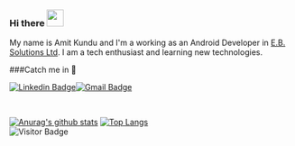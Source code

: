 ### Hi there <img src="https://raw.githubusercontent.com/aemmadi/aemmadi/master/wave.gif" width="30px">

My name is Amit Kundu and I'm a working as an Android Developer in [E.B. Solutions Ltd](https://ebsbd.com/). I am a tech enthusiast and learning new technologies. 

###Catch me in 🤗

[![Linkedin Badge](https://img.shields.io/badge/LinkedIn%20-blue?style=flat&logo=linkedin&labelColor=blue)](https://www.linkedin.com/in/amit-kundu-345a79119/)[![Gmail Badge](https://img.shields.io/badge/email-red?style=flat&logo=Gmail&logoColor=white&link=mailto:kundu.amit517@gmail.com)](mailto:kundu.amit517@gmail.com)

<br>


[![Anurag's github stats](https://github-readme-stats.vercel.app/api?username=amit517)](https://github.com/anuraghazra/github-readme-stats)
[![Top Langs](https://github-readme-stats.vercel.app/api/top-langs/?username=amit517&layout=compact)](https://github.com/anuraghazra/github-readme-stats)
<br>
![Visitor Badge](https://visitor-badge.laobi.icu/badge?page_id=amit517.amit517)

